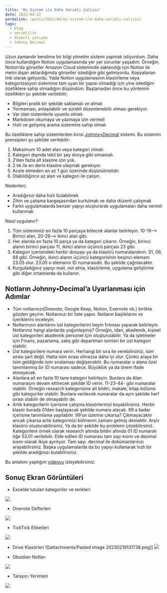 ```yaml
---
title: 'Bu Sistem ile Daha Verimli Çalışın'
date: 2022-04-22
permalink: /posts/2022/04/bu-sistem-ile-daha-verimli-calisin/
tags:
  - blog
  - verimlilik
  - düzenli çalışma
  - Johnny Decimal
---
```


Uzun zamandır kendime bir bilgi yönetim sistemi yapmak istiyordum. Daha önce kullandığım Notion uygulamasında yer yer sorunlar yaşadım. Örneğin, Notion’da görseller Amazon Cloud sisteminde saklandığı için Notion ile metni dışarı aktardığımda görseller istediğim gibi gelmiyordu. Kopyalanan link olarak geliyordu. Yada Notion uygulamasının klasörleme veya kategorizasyon sistemine tam uyan bir yapısı olmadığı için yine istediğim özelliklere sahip olmadığını düşündüm. Başlamadan önce bu yöntemin özellikleri şu şekilde verilebilir;

-   Bilgileri pratik bir şekilde saklamalı ve almalı
-   Yormaması, anlaşılabilir ve sürekli düzenlenebilir olması gerekiyor.
-   Var olan sistemlerle uyumlu olmalı.
-   Markdown okumaya ve yazmaya izin vermeli
-   Hızlı ve gelişmiş arama sistemine sahip olmalı

Bu özelliklere sahip sistemlerden birisi [Johnny•Decimal](https://johnnydecimal.com/) sistemi. Bu sistemin prensipleri şu şekilde verilebilir:

1.  Maksimum 10 adet alan veya kategori olmalı.
2.  Kategori dışında tekil bir şey dosya gibi olmamalı.
3.  2’den fazla alt klasöre izin yok.
4.  2 tık ile en derin klasöre ulaşmak gerekiyor.
5.  Acele etmeden en az 1 gün üzerinde düşünülmelidir.
6.  Olabildiğince az alan ve kategori ile çalışın.

Nedenleri;

-   Aradığınızı daha hızlı bulabilmek
-   Zihin ve çalışma kargaşasından kurtulmak ve daha düzenli çalışmak
-   Farklı uygulamalarda benzer yapıyı oluşturarak uygulamaları daha verimli kullanmak

Nasıl uygulanır?

1.  Tüm sisteminizi en fazla 10 parçaya bölecek alanlar belirleyin. 10-19–> Birinci alan, 20-29–> ikinci alan gibi.
2.  Her alanda en fazla 10 parça ya da kategori çıkarın. Örneğin, birinci alanın birinci parçası 11, ikinci alanın üçüncü parçası 23 gibi.
3.  Kategori içerisindeki herbir dosyayı ya da klasörü numaralandırın. 01, 09, 68 gibi. Örneğin, ikinci alanın üçüncü kategorisinin beşinci elemanı 23.05 olur. 23.05 o elemanın ID numarasıdır. Bu şekilde çağrılacaktır.
4.  Kurguladığınız yapıyı mail, not alma, klasörleme, uygulama geliştirme gibi diğer ortamlarda da kullanın.

## Notların Johnny•Decimal’a Uyarlanması için Adımlar

- Tüm notlarınızı(Onenote, Google Keep, Notion, Evernote vb.) birlikte gözden geçirin. Notlarınızı bir liste yapın. Notların başlıklarını ve içeriklerini inceleyin.
- Notlarınızın alanlarını üst kategorilerini beyin fırtınası yaparak belirleyin. Notlarınız hangi alanlarda yoğunlaşmış? Örneğin, idari, akademik, kişisel üst kategorileri akademik personel için oluşturulabilir. Ya da işletmeler için Finans, pazarlama, satış gibi departman isimleri bir üst kategori olabilir.
- Üst kategorilere numara verin. Herhangi bir sıra ile verebilirsiniz, isim sırası şart değil. Hatta isim sırası olmazsa daha iyi olur. Çünkü araya bir isim geldiğinde isim sıralaması değişecektir. Bu numaralar o alana özel tanımlanmış bir ID numarası sadece. Büyüklük ya da önem ifade etmeyecek.
- Alanlara ait en fazla 10 tane kategori belirleyin. Bunlara da Alan numarasını devam ettirecek şekilde ID verin. 11-23-44- gibi numaralar olabilir. Örneğin research kategorisine ait bildiri, makale, kitap bölümü gibi kategoriler olabilir. Bunlara verilecek numaralar da aynı şekilde harf sırası olabilir de olmayabilir de.
- Artık kategorilerin içerisine çalışma klasörlerinizi koyabilirsiniz. Herbir klasör burada 01den başlayacak şekilde numara alacak. 99 a kadar içerisine tanımlama yapılabilir. 99’un üzerine çıkarsa? Çıkmayacaktır ancak çıkarsa artık kategorinizi bölmenin zamanı gelmiş demektir. Arşiv klasörü oluşturabilirsiniz. Ya da bir şekilde bu problemi çözebilirsiniz. Kategorilere örnek olarak research altında bildiri altında 01 ID numaralı öğe 53.01 verilebilir. Elde edilen ID numarası tam sayı kısmı ve desimal kısmı olarak ikiye ayrılıyor. Tam sayı. decimal ile dokümanlarınızı arayabilirsiniz. Başka uygulamalarda da bu yapıyı kullanarak hızlı bir şekilde aradığınızı bulabilirsiniz.

Bu anlatımı yaptığım [videoyu](https://www.youtube.com/watch?v=w8v-kkbe1xI) izleyebilirsiniz.

## Sonuç Ekran Görüntüleri

- Excelde tutulan kategoriler ve renkleri

![](https://i.imgur.com/TVXMfBP.png)

- Onenote Defterleri

![](https://i.imgur.com/8BdH5Qb.png)

- TickTick Etiketleri

![](https://i.imgur.com/BC8MUYE.png)

- Drive Klasörleri
![[attachments/Pasted image 20230219131738.png]]
![](https://i.imgur.com/sGuVP6H.png)


- Obsidian Notları

![](https://i.imgur.com/G4aWhl2.png)

- Tarayıcı Yerimleri

![](https://i.imgur.com/ukgyCnF.png)

